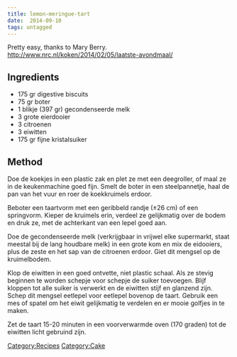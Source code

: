 ```yaml
---
title: lemon-meringue-tart
date:  2014-09-10
tags: untagged
---
```

Pretty easy, thanks to Mary Berry.
<http://www.nrc.nl/koken/2014/02/05/laatste-avondmaal/>

Ingredients
-----------

-   175 gr digestive biscuits
-   75 gr boter
-   1 blikje (397 gr) gecondenseerde melk
-   3 grote eierdooier
-   3 citroenen
-   3 eiwitten
-   175 gr fijne kristalsuiker

Method
------

Doe de koekjes in een plastic zak en plet ze met een deegroller, of maal
ze in de keukenmachine goed fijn. Smelt de boter in een steelpannetje,
haal de pan van het vuur en roer de koekkruimels erdoor.

Beboter een taartvorm met een geribbeld randje (±26 cm) of een
springvorm. Kieper de kruimels erin, verdeel ze gelijkmatig over de
bodem en druk ze, met de achterkant van een lepel goed aan.

Doe de gecondenseerde melk (verkrijgbaar in vrijwel elke supermarkt,
staat meestal bij de lang houdbare melk) in een grote kom en mix de
eidooiers, plus de zeste en het sap van de citroenen erdoor. Giet dit
mengsel op de kruimelbodem.

Klop de eiwitten in een goed ontvette, niet plastic schaal. Als ze
stevig beginnen te worden schepje voor schepje de suiker toevoegen.
Blijf kloppen tot alle suiker is verwerkt en de eiwitten stijf en
glanzend zijn. Schep dit mengsel eetlepel voor eetlepel bovenop de
taart. Gebruik een mes of spatel om het eiwit gelijkmatig te verdelen en
er mooie golfjes in te maken.

Zet de taart 15-20 minuten in een voorverwarmde oven (170 graden) tot de
eiwitten licht gebruind zijn.

<Category:Recipes> <Category:Cake>

